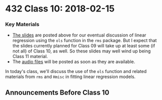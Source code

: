 # 432 Class 10: 2018-02-15

### Key Materials

- [The slides](https://github.com/THOMASELOVE/432-2018/tree/master/slides/class10) are posted above for our eventual discussion of linear regression using the `ols` function in the `rms` package. But I expect that the slides currently planned for Class 09 will take up at least some (if not all) of Class 10, as well. So these slides may well wind up being Class 11 material. 
- The [audio files](https://github.com/THOMASELOVE/432-2018/tree/master/slides/class10) will be posted as soon as they are available.

In today's class, we'll discuss the use of the `ols` function and related materials from `rms` and `Hmisc` in fitting linear regression models.

## Announcements Before Class 10
